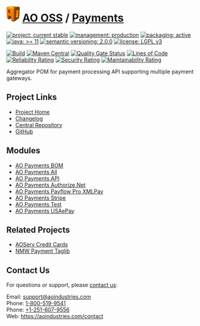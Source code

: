 # [<img src="ao-logo.png" alt="AO Logo" width="35" height="40">](https://github.com/ao-apps) [AO OSS](https://github.com/ao-apps/ao-oss) / [Payments](https://github.com/ao-apps/ao-payments)

[![project: current stable](https://oss.aoapps.com/ao-badges/project-current-stable.svg)](https://aoindustries.com/life-cycle#project-current-stable)
[![management: production](https://oss.aoapps.com/ao-badges/management-production.svg)](https://aoindustries.com/life-cycle#management-production)
[![packaging: active](https://oss.aoapps.com/ao-badges/packaging-active.svg)](https://aoindustries.com/life-cycle#packaging-active)  
[![java: &gt;= 11](https://oss.aoapps.com/ao-badges/java-11.svg)](https://docs.oracle.com/en/java/javase/11/)
[![semantic versioning: 2.0.0](https://oss.aoapps.com/ao-badges/semver-2.0.0.svg)](https://semver.org/spec/v2.0.0.html)
[![license: LGPL v3](https://oss.aoapps.com/ao-badges/license-lgpl-3.0.svg)](https://www.gnu.org/licenses/lgpl-3.0)

[![Build](https://github.com/ao-apps/ao-payments/workflows/Build/badge.svg?branch=master)](https://github.com/ao-apps/ao-payments/actions?query=workflow%3ABuild)
[![Maven Central](https://maven-badges.herokuapp.com/maven-central/com.aoapps/ao-payments/badge.svg)](https://maven-badges.herokuapp.com/maven-central/com.aoapps/ao-payments)
[![Quality Gate Status](https://sonarcloud.io/api/project_badges/measure?branch=master&project=com.aoapps%3Aao-payments&metric=alert_status)](https://sonarcloud.io/dashboard?branch=master&id=com.aoapps%3Aao-payments)
[![Lines of Code](https://sonarcloud.io/api/project_badges/measure?branch=master&project=com.aoapps%3Aao-payments&metric=ncloc)](https://sonarcloud.io/component_measures?branch=master&id=com.aoapps%3Aao-payments&metric=ncloc)  
[![Reliability Rating](https://sonarcloud.io/api/project_badges/measure?branch=master&project=com.aoapps%3Aao-payments&metric=reliability_rating)](https://sonarcloud.io/component_measures?branch=master&id=com.aoapps%3Aao-payments&metric=Reliability)
[![Security Rating](https://sonarcloud.io/api/project_badges/measure?branch=master&project=com.aoapps%3Aao-payments&metric=security_rating)](https://sonarcloud.io/component_measures?branch=master&id=com.aoapps%3Aao-payments&metric=Security)
[![Maintainability Rating](https://sonarcloud.io/api/project_badges/measure?branch=master&project=com.aoapps%3Aao-payments&metric=sqale_rating)](https://sonarcloud.io/component_measures?branch=master&id=com.aoapps%3Aao-payments&metric=Maintainability)

Aggregator POM for payment processing API supporting multiple payment gateways.

## Project Links
* [Project Home](https://oss.aoapps.com/payments/)
* [Changelog](https://oss.aoapps.com/payments/changelog)
* [Central Repository](https://central.sonatype.com/artifact/com.aoapps/ao-payments)
* [GitHub](https://github.com/ao-apps/ao-payments)

## Modules
* [AO Payments BOM](https://github.com/ao-apps/ao-payments-bom)
* [AO Payments All](https://github.com/ao-apps/ao-payments-all)
* [AO Payments API](https://github.com/ao-apps/ao-payments-api)
* [AO Payments Authorize.Net](https://github.com/ao-apps/ao-payments-authorizeNet)
* [AO Payments Payflow Pro XMLPay](https://github.com/ao-apps/ao-payments-payflowPro)
* [AO Payments Stripe](https://github.com/ao-apps/ao-payments-stripe)
* [AO Payments Test](https://github.com/ao-apps/ao-payments-test)
* [AO Payments USAePay](https://github.com/ao-apps/ao-payments-usaepay)

## Related Projects
* [AOServ Credit Cards](https://github.com/ao-apps/aoserv-credit-cards)
* [NMW Payment Taglib](https://github.com/newmediaworks/nmw-payment-taglib)

## Contact Us
For questions or support, please [contact us](https://aoindustries.com/contact):

Email: [support@aoindustries.com](mailto:support@aoindustries.com)  
Phone: [1-800-519-9541](tel:1-800-519-9541)  
Phone: [+1-251-607-9556](tel:+1-251-607-9556)  
Web: https://aoindustries.com/contact
